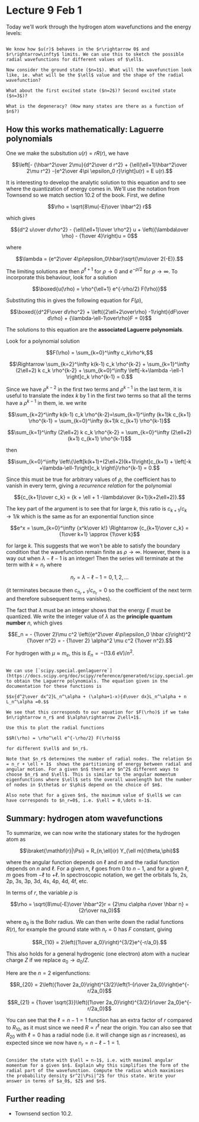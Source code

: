 # Lecture 9 Feb 1

Today we'll work through the hydrogen atom wavefunctions and the energy levels:

```{admonition} Discussion: wavefunctions and energy levels of hydrogen

We know how $u(r)$ behaves in the $r\rightarrow 0$ and $r\rightarrow\infty$ limits. We can use this to sketch the possible radial wavefunctions for different values of $\ell$.

Now consider the ground state ($n=1$). What will the wavefunction look like, ie. what will be the $\ell$ value and the shape of the radial wavefunction?

What about the first excited state ($n=2$)? Second excited state ($n=3$)? 

What is the degeneracy? (How many states are there as a function of $n$?)
```

## How this works mathematically: Laguerre polynomials

One we make the subsitution $u(r) = rR(r)$, we have

$$\left[- {\hbar^2\over 2\mu}{d^2\over d r^2} +  {\ell(\ell+1)\hbar^2\over 2\mu r^2} -{e^2\over 4\pi \epsilon_0 r}\right]u(r) = E u(r).$$

It is interesting to develop the analytic solution to this equation and to see where the quantization of energy comes in. We'll use the notation from Townsend so we match section 10.2 of the book. First, we define

$$\rho = \sqrt{8\mu(-E)\over \hbar^2} r$$

which gives

$${d^2 u\over d\rho^2} - {\ell(\ell+1)\over \rho^2} u + \left({\lambda\over \rho} - {1\over 4}\right)u = 0$$

where 

$$\lambda = {e^2\over 4\pi\epsilon_0\hbar}\sqrt{\mu\over 2(-E)}.$$

The limiting solutions are then $\rho^{\ell+1}$ for $\rho\rightarrow 0$ and $e^{-\rho/2}$ for $\rho\rightarrow \infty$. To incorporate this behaviour, look for a solution

$$\boxed{u(\rho) = \rho^{\ell+1} e^{-\rho/2} F(\rho)}$$

Substituting this in gives the following equation for $F(\rho)$,

$$\boxed{{d^2F\over d\rho^2} + \left({2\ell+2\over\rho} -1\right){dF\over d\rho} + {\lambda-\ell-1\over\rho}F = 0}$$

The solutions to this equation are the **associated Laguerre polynomials**.

Look for a polynomial solution

$$F(\rho) = \sum_{k=0}^\infty c_k\rho^k,$$

$$\Rightarrow \sum_{k=2}^\infty k(k-1) c_k \rho^{k-2} + 
\sum_{k=1}^\infty (2\ell+2) k c_k \rho^{k-2} + 
\sum_{k=0}^\infty \left[-k+\lambda -\ell-1  \right]c_k \rho^{k-1} = 0.$$

Since we have $\rho^{k-2}$ in the first two terms and $\rho^{k-1}$ in  the last term, it is useful to translate the index $k$ by 1  in the first two terms so that all the terms have a $\rho^{k-1}$ in them, ie. we write

$$\sum_{k=2}^\infty k(k-1) c_k \rho^{k-2}=\sum_{k=1}^\infty (k+1)k c_{k+1} \rho^{k-1} = \sum_{k=0}^\infty (k+1)k c_{k+1} \rho^{k-1}$$

$$\sum_{k=1}^\infty (2\ell+2) k c_k \rho^{k-2} = \sum_{k=0}^\infty (2\ell+2) (k+1) c_{k+1} \rho^{k-1}$$

then

$$\sum_{k=0}^\infty \left\{\left[k(k+1)+(2\ell+2)(k+1)\right]c_{k+1} + \left[-k +\lambda-\ell-1\right]c_k \right\}\rho^{k-1} = 0.$$

Since this must be true for arbitrary values of $\rho$, the coefficient has to vanish in every term, giving a *recurrence relation* for the polynomial

$${c_{k+1}\over c_k} = {k + \ell + 1 -\lambda\over (k+1)(k+2\ell+2)}.$$

The key part of the argument is to see that for large $k$, this ratio is $c_{k+1}/c_k\rightarrow 1/k$ which is the same as for an exponential function since

$$e^x = \sum_{k=0}^\infty {x^k\over k!} \Rightarrow {c_{k+1}\over c_k} = {1\over k+1} \approx {1\over k}$$

for large $k$. This suggests that we won't be able to satisfy the boundary condition that the wavefunction remain finite as $\rho\rightarrow \infty$. However, there is a way out when $\lambda-\ell-1$ is an integer! Then the series will terminate at the term with $k=n_r$ where

$$n_r = \lambda-\ell-1 = 0, 1, 2,\dots$$

(it terminates because then $c_{n_r+1}/c_{n_r}=0$ so the coefficient of the next term and therefore subsequent terms vanishes).

The fact that $\lambda$ must be an integer shows that the energy $E$ must be quantized. We write the integer value of $\lambda$ as the **principle quantum number** $n$, which gives

$$E_n = - {1\over 2}\mu c^2 \left({e^2\over 4\pi\epsilon_0 \hbar c}\right)^2 {1\over n^2} = - {1\over 2} \alpha^2 \mu c^2 {1\over n^2}.$$

For hydrogen with $\mu\approx m_e$, this is $E_n=-(13.6\ \mathrm{eV})/n^2$.


```{admonition} Exercise: plot the radial wavefunctions

We can use [`scipy.special.genlaguerre`](https://docs.scipy.org/doc/scipy/reference/generated/scipy.special.genlaguerre.html#scipy.special.genlaguerre) to obtain the Laguerre polynomials. The equation given in the documentation for these functions is 

$$x{d^2\over dx^2}L_n^\alpha + (\alpha+1-x){d\over dx}L_n^\alpha + n L_n^\alpha =0.$$

We see that this corresponds to our equation for $F(\rho)$ if we take $n\rightarrow n_r$ and $\alpha\rightarrow 2\ell+1$.

Use this to plot the radial functions

$$R(\rho) = \rho^\ell e^{-\rho/2} F(\rho)$$ 

for different $\ell$ and $n_r$.

Note that $n_r$ determines the number of radial nodes. The relation $n = n_r + \ell + 1$  shows the partitioning of energy between radial and angular motion. For a given $n$ there are $n^2$ different ways to choose $n_r$ and $\ell$. This is similar to the angular momentum eigenfunctions where $\ell$ sets the overall wavelength but the number of nodes in $\theta$ or $\phi$ depend on the choice of $m$. 

Also note that for a given $n$, the maximum value of $\ell$ we can have corresponds to $n_r=0$, i.e. $\ell = 0,\dots n-1$.

```



## Summary: hydrogen atom wavefunctions

To summarize, we can now write the stationary states for the hydrogen atom as

$$\braket{\mathbf{r}|\Psi} = R_{n,\ell}(r) Y_{\ell m}(\theta,\phi)$$

where the angular function depends on $\ell$ and $m$ and the radial function depends on $n$ and $\ell$. For a given $n$, $\ell$ goes from $0$ to $n-1$, and for a given $\ell$, $m$ goes from $-\ell$ to $+\ell$. In spectroscopic notation, we get the orbitals 1s, 2s, 2p, 3s, 3p, 3d, 4s, 4p, 4d, 4f, etc.

In terms of $r$, the variable $\rho$ is

$$\rho = \sqrt{8\mu(-E)\over \hbar^2}r = {2\mu c\alpha r\over \hbar n} = {2r\over na_0}$$ 

where $a_0$ is the Bohr radius. We can then write down the radial functions $R(r)$, for example the ground state with $n_r=0$ has $F$ constant, giving

$$R_{10} = 2\left({1\over a_0}\right)^{3/2}e^{-r/a_0}.$$

This also holds for a general hydrogenic (one electron) atom with a nuclear charge $Z$ if we replace $a_0\rightarrow a_0/Z$. 

Here are the $n=2$ eigenfunctions:

$$R_{20} = 2\left({1\over 2a_0}\right)^{3/2}\left(1-{r\over 2a_0}\right)e^{-r/2a_0}$$

$$R_{21} = {1\over \sqrt{3}}\left({1\over 2a_0}\right)^{3/2}{r\over 2a_0}e^{-r/2a_0}$$

You can see that the $\ell=n-1=1$ function has an extra factor of $r$ compared to $R_{10}$, as it must since we need $R\propto r^\ell$ near the origin. You can also see that $R_{20}$ with $\ell=0$ has a radial node (i.e. it will change sign as $r$ increases), as expected since we now have $n_r=n-\ell-1=1$.


```{admonition} Exercise: size of atom

Consider the state with $\ell = n-1$, i.e. with maximal angular momentum for a given $n$. Explain why this simplifies the form of the radial part of the wavefunction. Compute the radius which maximises the probability density $r^2|\Psi|^2$ for this state. Write your answer in terms of $a_0$, $Z$ and $n$.

```




## Further reading

- Townsend section 10.2.

